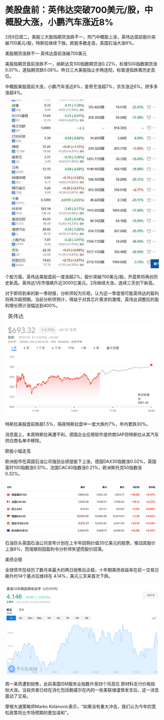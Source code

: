 # 美股盘前：英伟达突破700美元/股，中概股大涨，小鹏汽车涨近8%

2月6日周二，美股三大股指期货涨跌不一，热门中概股上涨，英伟达盘前股价突破700美元/股，特斯拉继续下挫。欧股多数走高，英国石油大涨6%。

美股期货涨跌不一 英伟达盘前涨破700美元

美股指期货盘前涨跌不一，纳斯达克100指数期货涨0.22%，标普500指数期货涨0.07%，道指期货跌0.08%。昨日三大美股指止步两连阳，标普道指跌离历史高位。

中概股美股盘前大涨，小鹏汽车涨近8%，爱奇艺涨超7%，京东涨近6%，拼多多涨超4%。

![9d93cbf7a17c01417cba17a39c45c27f.jpg](https://raw.githubusercontent.com/qqhsx/qqnews_image/main/2024/02/06/美股盘前：英伟达突破700美元_股，中概股大涨，小鹏汽车涨近8%/9d93cbf7a17c01417cba17a39c45c27f.jpg)

个股方面，英伟达美股盘前一度涨超2%，股价突破700美元/股，开盘势将再创历史新高。英伟达1月市值飙升近3000亿美元，2月继续大涨，连续三天创下新高。

对于即将到来的新一季财报，分析师较为乐观，认为这一季度很可能英伟达的盈利将再次超预期，当前分析师预计，得益于对其芯片需求的激增，英伟达调整后的盈利增长预计涨幅达到400%。

![5119e25b951add55a2e68e3a9a66125f.jpg](https://raw.githubusercontent.com/qqhsx/qqnews_image/main/2024/02/06/美股盘前：英伟达突破700美元_股，中概股大涨，小鹏汽车涨近8%/5119e25b951add55a2e68e3a9a66125f.jpg)

特斯拉美股盘前跌超1.5%，隔夜特斯拉盘中一度大跌约7%，年内累跌30%。

消息面上，本周特斯拉再遭不利，德国企业应用软件提供商SAP将特斯拉从其汽车供应商名单中移除。

欧股小幅走高

欧洲股市在英国石油公司强劲业绩提振下上涨，德国DAX30指数涨0.02%，英国富时100指数涨0.51%，法国CAC40指数涨0.21%，欧洲斯托克50指数涨0.32%。

![27c031c349d0f1f99f56733726de356f.jpg](https://raw.githubusercontent.com/qqhsx/qqnews_image/main/2024/02/06/美股盘前：英伟达突破700美元_股，中概股大涨，小鹏汽车涨近8%/27c031c349d0f1f99f56733726de356f.jpg)

石油巨头英国石油公司宣布计划在上半年回购价值35亿美元的股票，推动其股价上涨6%，而瑞银则因盈利令分析师失望而股价回落。

美债企稳

全球债市在经历了数月来最大的两日抛售后企稳，十年期美债收益率在前一交易日飙升约14个基点后维持在 4.14%，美元三天来首次下跌。

![df40ae803dd12839573244245d0760d9.jpg](https://raw.githubusercontent.com/qqhsx/qqnews_image/main/2024/02/06/美股盘前：英伟达突破700美元_股，中概股大涨，小鹏汽车涨近8%/df40ae803dd12839573244245d0760d9.jpg)

周一美债遭到抛售，此前美国ISM服务业指数升至四个月高位
原材料支付价格指标大涨。当投资者已经在消化包括鲍威尔在内的一些美联储谨慎发言后，这一消息震动了交易。

摩根大通策略师Marko Kolanovic表示，“如果没有重大冲击，我们认为今年的宽松政策将比市场预期的更加温和”。

